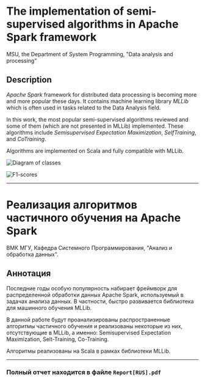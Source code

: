 # The implementation of semi-supervised algorithms in Apache Spark framework

MSU, the Department of System Programming, "Data analysis and processing"

## Description

_Apache Spark_ framework for distributed data processing is becoming more and more popular these days.
It contains machine learning library _MLLib_ which is often used in tasks related to the Data Analysis field.

In this work, the most popular semi-supervised algorithms reviewed and some of them (which are not presented in MLLib) implemented. These algorithms include _Semisupervised Expectation Maximization_, _SelfTraining_, and _CoTraining_.

Algorithms are implemented on Scala and fully compatible with MLLib.

![Diagram of classes](https://github.com/hbq1/Semi-supervised_Learning_in_Apache_Spark/raw/master/diagram_of_classes.png)

![F1-scores](https://github.com/hbq1/Semi-supervised_Learning_in_Apache_Spark/raw/master/f1_scores.png)

---------------------------------------------------------------------------------------------------------------------

# Реализация алгоритмов частичного обучения на Apache Spark

ВМК МГУ, Кафедра Системного Программирования, "Анализ и обработка данных".

## Аннотация

Последние годы особую популярность набирает фреймворк для распределенной обработки данных Apache Spark, используемый в задачах анализа данных.
В частности, быстро развивается библиотека для машинного обучения MLLib.

В данной работе будут проанализированы распространенные алгоритмы частичного обучения и реализованы некоторые из них,
отсутствующие в MLLib, а именно: Semisupervised Expectation Maximization, Selt-Training, Co-Training.

Алгоритмы реализованы на Scala в рамках библиотеки MLLib.

--------------------------------------------------------------------------------------------------------------------

### Полный отчет находится в файле `Report[RUS].pdf`
